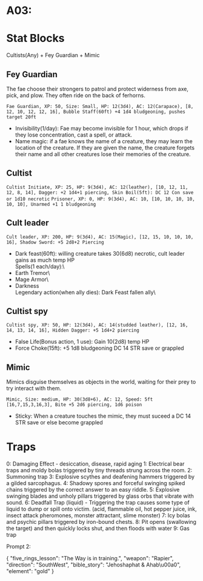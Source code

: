 # A03:

# Stat Blocks
Cultists(Any) + Fey Guardian + Mimic

## Fey Guardian
The fae choose their strongers to patrol and protect widerness from axe, pick, and plow. They often ride on the back of ferhorns.

`Fae Guardian, XP: 50, Size: Small, HP: 12(3d4), AC: 12(Carapace), [8, 12, 10, 12, 12, 16], Bubble Staff(60ft) +4 1d4 bludgeoning, pushes target 20ft`
- Invisibility(1/day): Fae may become invisible for 1 hour, which drops if they lose concentration, cast a spell, or attack.
- Name magic: if a fae knows the name of a creature, they may learn the location of the creature. If they are given the name, the creature forgets their name and all other creatures lose their memories of the creature.

## Cultist

`Cultist Initiate, XP: 25, HP: 9(3d4), AC: 12(leather), [10, 12, 11, 12, 8, 14], Dagger: +2 1d4+1 piercing, Skin Boil(5ft): DC 12 Con save or 1d10 necrotic`
`Prisoner, XP: 0, HP: 9(3d4), AC: 10, [10, 10, 10, 10, 10, 10], Unarmed +1 1 bludgeoning`

## Cult leader

`Cult leader, XP: 200, HP: 9(3d4), AC: 15(Magic), [12, 15, 10, 10, 10, 16], Shadow Sword: +5 2d8+2 Piercing`
- Dark feast(60ft): willing creature takes 30(6d8) necrotic, cult leader gains as much temp HP\
Spells(1 each/day):\
- Earth Tremor\
- Mage Armor\
- Darkness\
Legendary action(when ally dies):  Dark Feast fallen ally\


## Cultist spy
`Cultist spy, XP: 50, HP: 12(3d4), AC: 14(studded leather), [12, 16, 14, 13, 14, 16], Hidden Dagger: +5 1d4+2 piercing`
- False Life(Bonus action, 1 use): Gain 10(2d8) temp HP
- Force Choke(15ft): +5 1d8 bludgeoning DC 14 STR save or grappled

## Mimic
Mimics disguise themselves as objects in the world, waiting for their prey to try interact with them.

`Mimic, Size: medium, HP: 30(3d8+6), AC: 12, Speed: 5ft [16,7,15,3,16,3], Bite +5 2d6 piercing, 1d6 poison`
- Sticky: When a creature touches the mimic, they must suceed a DC 14 STR save or else become grappled

# Traps
0: Damaging Effect - desiccation, disease, rapid aging
1: Electrical bear traps and moldy bolas triggered by tiny threads strung across the room.
2: Summoning trap
3: Explosive scythes and deafening hammers triggered by a gilded sarcophagus.
4: Shadowy spores and forceful swinging spiked chains triggered by the correct answer to an easy riddle.
5: Explosive swinging blades and unholy pillars triggered by glass orbs that vibrate with sound.
6:  Deadfall Trap (liquid) - Triggering the trap causes some type of liquid to dump or spill onto victim. (acid, flammable oil, hot pepper juice, ink, insect attack pheromones, monster attractant, slime monster)
7: Icy bolas and psychic pillars triggered by iron-bound chests.
8: Pit opens (swallowing the target) and then quickly locks shut, and then floods with water
9: Gas trap

Prompt 2:

{
    "five_rings_lesson": "The Way is in training.",
    "weapon": "Rapier",
    "direction": "SouthWest",
    "bible_story": "Jehoshaphat & Ahab\u00a0",
    "element": "gold"
}